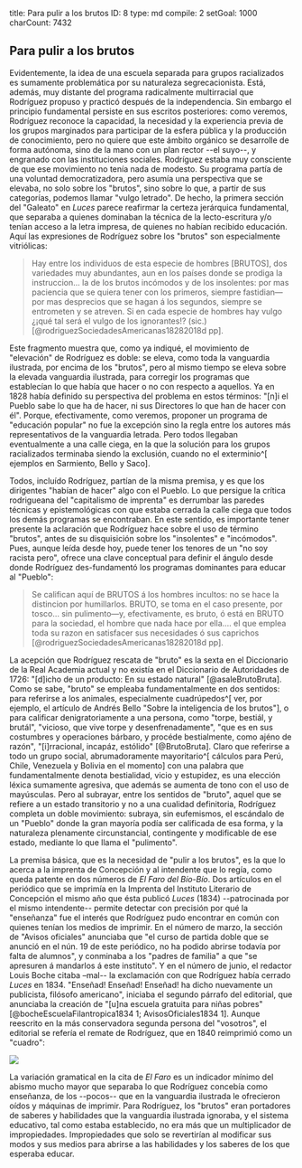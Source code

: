 title:          Para pulir a los brutos
ID:             8
type:           md
compile:        2
setGoal:        1000
charCount:      7432


## Para pulir a los brutos

Evidentemente, la idea de una escuela separada para grupos racializados <!--resolver esta discordancia categorial, decidiendo en algún punto decir esto en lugar de pardos--> es sumamente problemática por su naturaleza segrecacionista. Está, además, muy distante del programa radicalmente multirracial que Rodríguez propuso y practicó después de la independencia. Sin embargo el principio fundamental persiste en sus escritos posteriores: como veremos, Rodríguez reconoce la capacidad, la necesidad y la experiencia previa de los grupos marginados para participar de la esfera pública y la producción de conocimiento, pero no quiere que este ámbito orgánico se desarrolle de forma autónoma, sino de la mano con un plan rector --el suyo--, y engranado con las instituciones sociales.  Rodríguez estaba muy consciente de que ese movimiento no tenía nada de modesto. Su programa partía de una voluntad democratizadora, pero asumía una perspectiva  que se elevaba, no solo sobre los "brutos", sino sobre lo que, a partir de sus categorías, podemos llamar "vulgo letrado". De hecho, la primera sección del "Galeato" en *Luces* parece reafirmar la certeza jerárquica fundamental, que separaba a quienes dominaban la técnica de la lecto-escritura y/o tenían acceso a la letra impresa, de quienes no habían recibido educación. Aquí las expresiones de Rodríguez sobre los "brutos" son especialmente vitriólicas:

> Hay entre los individuos de esta especie de hombres [BRUTOS], dos variedades muy abundantes, aun en los países donde se prodiga la instruccion… la de los brutos incómodos y de los insolentes: por mas paciencia que se quiera tener con los primeros, siempre fastidian—por mas desprecios que se hagan á los segundos, siempre se entrometen y se atreven. Si en cada especie de hombres hay vulgo ¿¡qué tal será el vulgo de los ignorantes!? (sic.) [@rodriguezSociedadesAmericanas18282018d pp]. 

Este fragmento muestra que, como ya indiqué, el movimiento de "elevación" de Rodríguez es doble: se eleva, como toda la vanguardia ilustrada, por encima de los "brutos", pero al mismo tiempo se eleva sobre la elevada vanguardia ilustrada, para corregir los programas que establecían lo que había que hacer o no con respecto a aquellos. Ya en 1828 había definido su perspectiva del problema en estos términos: "[n]i el Pueblo sabe lo que ha de hacer, ni sus Directores lo que han de hacer con él". Porque, efectivamente, como veremos, proponer un programa de "educación popular" no fue la excepción sino la regla entre los autores más representativos de la vanguardia letrada. Pero todos llegaban eventualmente a una calle ciega, en la que la solución para los grupos racializados terminaba siendo la exclusión, cuando no el exterminio^[ ejemplos en Sarmiento, Bello y Saco]. 

Todos, incluído Rodríguez, partían de la misma premisa, y es que los dirigentes "habían de hacer" algo con el Pueblo. Lo que persigue la crítica rodrigueana del "capitalismo de imprenta" es derrumbar las paredes técnicas y epistemológicas con que estaba cerrada la calle ciega que todos los demás programas se encontraban. En este sentido, es importante tener presente la aclaración que Rodríguez hace sobre el uso de término "brutos", antes de su disquisición sobre los "insolentes" e "incómodos". Pues, aunque leída desde hoy, puede tener los tenores de un "no soy racista pero", ofrece una clave conceptual para definir el ángulo desde donde Rodríguez des-fundamentó los programas dominantes para educar al "Pueblo":

>Se califican aquí de BRUTOS á los hombres incultos: no se hace la distincion por humillarlos. BRUTO, se toma en el caso presente, por tosco… sin pulimento—y, efectivamente, es bruto, ó está en BRUTO para la sociedad, el hombre que nada hace por ella…. el que emplea toda su razon en satisfacer sus necesidades ó sus caprichos [@rodriguezSociedadesAmericanas18282018d pp].

La acepción que Rodríguez rescata de "bruto" es la sexta en el Diccionario de la Real Academia actual y no existía en el Diccionario de Autoridades de 1726: "[d]icho de un producto: En su estado natural" [@asaleBrutoBruta]. Como se sabe, "bruto" se empleaba fundamentalmente en dos sentidos: para referirse a los animales, especialmente cuadrúpedos^[ ver, por ejemplo, el artículo de Andrés Bello "Sobre la inteligencia de los brutos"], o para calificar denigratoriamente a una persona, como "torpe, bestiál, y brutál", "vicioso, que vive torpe y desenfrenadamente", "que es en sus costumbres y operaciones bárbaro, y procéde bestialmente, como ajéno de razón", "[i]rracional, incapáz, estólido" [@BrutoBruta]. Claro que referirse a todo un grupo social, abrumadoramente mayoritario^[ cálculos para Perú, Chile, Venezuela y Bolivia en el momento] con una palabra que fundamentalmente denota bestialidad, vicio y estupidez, es una elección léxica sumamente agresiva, que además se aumenta de tono con el uso de mayúsculas. Pero al subrayar, entre los sentidos de "bruto", aquel que se refiere a un estado transitorio y no a una cualidad definitoria, Rodríguez completa un doble movimiento: subraya, sin eufemismos, el escándalo de un "Pueblo" donde la gran mayoría podía ser calificada de esa forma, y la naturaleza plenamente circunstancial, contingente y modificable de ese estado, mediante lo que llama el "pulimento".

La premisa básica, que es la necesidad de "pulir a los brutos", es la que lo acerca a la imprenta de Concepción y al intendente que lo regía, como queda patente en dos números de *El Faro del Bío-Bío*. Dos artículos en el periódico que se imprimía en la Imprenta del Instituto Literario de Concepción el mismo año que ésta publicó *Luces* (1834) --patrocinada por el mismo intendente-- permite detectar con precisión por qué la "enseñanza" fue el interés que Rodríguez pudo encontrar en común con quienes tenían los medios de imprimir. En el número de marzo, la sección de "Avisos oficiales" anunciaba que "el curso de partida doble que se anunció en el nún. 19 de este periódico, no ha podido abrirse todavía por falta de alumnos", y conminaba a los "padres de familia" a que "se apresuren á mandarlos á este instituto". Y en el número de junio, el redactor Louis Boche citaba –mal-- la exclamación con que Rodríguez había cerrado *Luces* en 1834. "Enseñad! Enseñad! Enseñad! ha dicho nuevamente un  publicista, filósofo americano", iniciaba el segundo párrafo del editorial, que anunciaba la creación de "[u]na escuela gratuita para niñas pobres" [@bocheEscuelaFilantropica1834 1; AvisosOficiales1834 1]. Aunque reescrito en la más conservadora segunda persona del "vosotros", el editorial se refería el remate de Rodríguez, que en 1840 reimprimió como un "cuadro": <!--remate con el término de Grosfoguel-->

![](file:///home/febres/Pictures/Screenshots/ensenien.png)
<!-- ENSEÑEN!... ENSEÑEN!! / repítaseles mil veces / ENSEÑEN!-->

La variación gramatical en la cita de *El Faro* es un indicador mínimo del abismo mucho mayor que separaba lo que Rodríguez concebía como enseñanza, de los --pocos-- que en la vanguardia ilustrada le ofrecieron oídos y máquinas de imprimir. Para Rodríguez, los "brutos" eran portadores de saberes y habilidades que la vanguardia ilustrada ignoraba, y el sistema educativo, tal como estaba establecido, no era más que un multiplicador de impropiedades. Impropiedades que solo se revertirían al modificar sus modos y sus medios para abrirse a las habilidades y los saberes de los que esperaba educar.